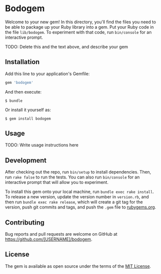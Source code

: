 # Bodogem

Welcome to your new gem! In this directory, you'll find the files you need to be able to package up your Ruby library into a gem. Put your Ruby code in the file `lib/bodogem`. To experiment with that code, run `bin/console` for an interactive prompt.

TODO: Delete this and the text above, and describe your gem

## Installation

Add this line to your application's Gemfile:

```ruby
gem 'bodogem'
```

And then execute:

    $ bundle

Or install it yourself as:

    $ gem install bodogem

## Usage

TODO: Write usage instructions here

## Development

After checking out the repo, run `bin/setup` to install dependencies. Then, run `rake false` to run the tests. You can also run `bin/console` for an interactive prompt that will allow you to experiment.

To install this gem onto your local machine, run `bundle exec rake install`. To release a new version, update the version number in `version.rb`, and then run `bundle exec rake release`, which will create a git tag for the version, push git commits and tags, and push the `.gem` file to [rubygems.org](https://rubygems.org).

## Contributing

Bug reports and pull requests are welcome on GitHub at https://github.com/[USERNAME]/bodogem.


## License

The gem is available as open source under the terms of the [MIT License](http://opensource.org/licenses/MIT).

